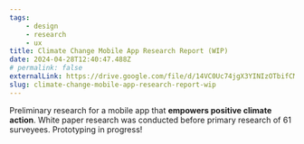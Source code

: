 ```yaml
---
tags:
    - design
    - research
    - ux
title: Climate Change Mobile App Research Report (WIP)
date: 2024-04-28T12:40:47.488Z
# permalink: false
externalLink: https://drive.google.com/file/d/14VC0Uc74jgX3YINIzOTbifCM_nPUhy24/view?usp=sharing
slug: climate-change-mobile-app-research-report-wip
---
```


Preliminary research for a mobile app that **empowers positive climate action**. White paper research was conducted before primary research of 61 surveyees. Prototyping in progress!

